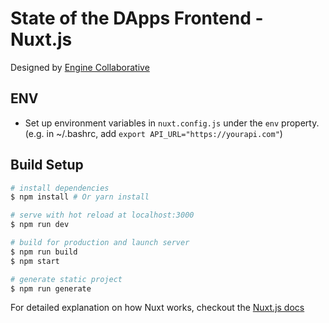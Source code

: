 # State of the DApps Frontend - Nuxt.js

Designed by [Engine Collaborative](https://www.enginecollaborative.com)

## ENV

- Set up environment variables in `nuxt.config.js` under the `env` property. (e.g. in ~/.bashrc, add `export API_URL="https://yourapi.com"`)

## Build Setup

``` bash
# install dependencies
$ npm install # Or yarn install

# serve with hot reload at localhost:3000
$ npm run dev

# build for production and launch server
$ npm run build
$ npm start

# generate static project
$ npm run generate
```

For detailed explanation on how Nuxt works, checkout the [Nuxt.js docs](https://github.com/nuxt/nuxt.js)
